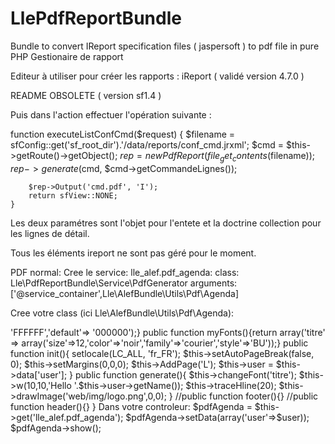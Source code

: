 # LlePdfReportBundle
Bundle to convert IReport specification files ( jaspersoft ) to pdf file in pure PHP
Gestionaire de rapport

Editeur à utiliser pour créer les rapports : iReport ( validé version 4.7.0 )



README OBSOLETE ( version sf1.4 )

Puis dans l'action effectuer l'opération suivante :

 function executeListConfCmd($request) {
        $filename = sfConfig::get('sf_root_dir').'/data/reports/conf_cmd.jrxml';
        $cmd = $this->getRoute()->getObject();
        $rep = new PdfReport(file_get_contents($filename));
        $rep->generate($cmd, $cmd->getCommandeLignes());

        $rep->Output('cmd.pdf', 'I');
        return sfView::NONE;
    }


Les deux paramétres sont l'objet pour l'entete et la doctrine collection pour les lignes de détail.

Tous les éléments ireport ne sont pas géré pour le moment.

PDF normal:
Cree le service:
lle_alef.pdf_agenda:
    class:        Lle\PdfReportBundle\Service\PdfGenerator
    arguments:    ['@service_container',Lle\AlefBundle\Utils\Pdf\Agenda]

Cree votre class (ici Lle\AlefBundle\Utils\Pdf\Agenda):

<?php
class Agenda extends Lle\PdfReportBundle\Lib\Pdf{
    protected $debug = false; private $user;
    public function myColors(){return array('blanc' => 'FFFFFF','default'=> '000000');}
    public function myFonts(){return array('titre' => array('size'=>12,'color'=>'noir','family'=>'courier','style'=>'BU'));}
    public function init(){
        setlocale(LC_ALL, 'fr_FR'); $this->setAutoPageBreak(false, 0); $this->setMargins(0,0,0); $this->AddPage('L');
        $this->user = $this->data['user'];
    }
    public function generate(){
        $this->changeFont('titre');
        $this->w(10,10,'Hello '.$this->user->getName());
        $this->traceHline(20);
        $this->drawImage('web/img/logo.png',0,0);
    }
    //public function footer(){}
    //public function header(){}
}

Dans votre controleur:
$pdfAgenda = $this->get('lle_alef.pdf_agenda');
$pdfAgenda->setData(array('user'=>$user));
$pdfAgenda->show();
